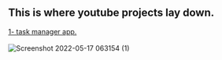 ## This is where youtube projects lay down.
[1- task manager app.](03-Task-Manager)  </br></br>
![Screenshot 2022-05-17 063154 (1)](https://user-images.githubusercontent.com/86957735/168729891-71808f39-3d1f-4214-86e8-e4b73aad5e34.png)

